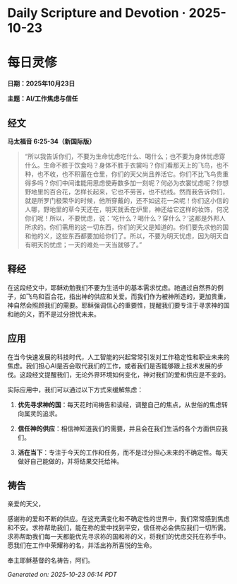 # Daily Scripture and Devotion · 2025-10-23

# 每日灵修

**日期：2025年10月23日**

**主题：AI/工作焦虑与信任**

## 经文

**马太福音 6:25-34（新国际版）**

> “所以我告诉你们，不要为生命忧虑吃什么、喝什么；也不要为身体忧虑穿什么。生命不胜于饮食吗？身体不胜于衣裳吗？你们看那天上的飞鸟，也不种，也不收，也不积蓄在仓里，你们的天父尚且养活它。你们不比飞鸟贵重得多吗？你们中间谁能用思虑使寿数多加一刻呢？何必为衣裳忧虑呢？你想野地里的百合花，怎样长起来，它也不劳苦，也不纺线。然而我告诉你们，就是所罗门极荣华的时候，他所穿戴的，还不如这花一朵呢！你们这小信的人哪，野地里的草今天还在，明天就丢在炉里，神还给它这样的妆饰，何况你们呢！所以，不要忧虑，说：‘吃什么？喝什么？穿什么？’这都是外邦人所求的。你们需用的这一切东西，你们的天父是知道的。你们要先求他的国和他的义，这些东西都要加给你们了。所以，不要为明天忧虑，因为明天自有明天的忧虑；一天的难处一天当就够了。”

## 释经

在这段经文中，耶稣劝勉我们不要为生活中的基本需求忧虑。祂通过自然界的例子，如飞鸟和百合花，指出神的供应和关爱。而我们作为被神所造的，更加贵重，神自然会照顾我们的需要。耶稣强调信心的重要性，提醒我们要专注于寻求神的国和祂的义，而不是过分担忧未来。

## 应用

在当今快速发展的科技时代，人工智能的兴起常常引发对工作稳定性和职业未来的焦虑。我们担心AI是否会取代我们的工作，或者我们是否能够跟上技术发展的步伐。这段经文提醒我们，无论外界环境如何变化，神对我们的爱和供应是不变的。

实际应用中，我们可以通过以下方式来缓解焦虑：

1. **优先寻求神的国**：每天花时间祷告和读经，调整自己的焦点，从世俗的焦虑转向属灵的追求。
   
2. **信任神的供应**：相信神知道我们的需要，并且会在我们生活的各个方面供应我们。

3. **活在当下**：专注于今天的工作和任务，而不是过分担心未来的不确定性。每天做好自己能做的，并将结果交托给神。

## 祷告

亲爱的天父，

感谢祢的爱和不断的供应。在这充满变化和不确定性的世界中，我们常常感到焦虑和不安。求祢帮助我们，能在祢的爱中找到平安，信任祢必会供应我们一切所需。求祢帮助我们每一天都能优先寻求祢的国和祢的义，将我们的忧虑交托在祢手中。愿我们在工作中荣耀祢的名，并活出祢所喜悦的生命。

奉主耶稣基督的名祷告，阿们。

_Generated on: 2025-10-23 06:14 PDT_
